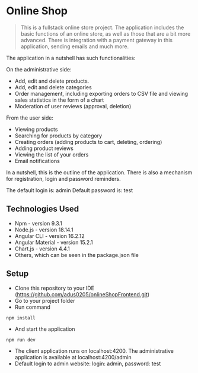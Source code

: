 # Online Shop
> This is a fullstack online store project. The application includes the basic functions of an online store, as well as those that are a bit more advanced. There is integration with a payment gateway in this application, sending emails and much more.

The application in a nutshell has such functionalities:

On the administrative side:

  - Add, edit and delete products.
  - Add, edit and delete categories
  - Order management, including exporting orders to CSV file and viewing sales statistics in the form of a chart
  - Moderation of user reviews (approval, deletion)
    
From the user side:

  - Viewing products
  - Searching for products by category
  - Creating orders (adding products to cart, deleting, ordering)
  - Adding product reviews
  - Viewing the list of your orders
  - Email notifications
    
In a nutshell, this is the outline of the application. There is also a mechanism for registration, login and password reminders.

The default login is: admin
Default password is: test

## Technologies Used
  - Npm - version 9.3.1
  - Node.js - version 18.14.1
  - Angular CLI - version 16.2.12
  - Angular Material - version 15.2.1
  - Chart.js - version 4.4.1
  - Others, which can be seen in the package.json file

## Setup
  - Clone this repository to your IDE (https://github.com/adus0205/onlineShopFrontend.git)
  - Go to your project folder
  - Run command
```
npm install
```
  - And start the application
```
npm run dev
```
  - The client application runs on localhost:4200. The administrative application is available at localhost:4200/admin
  - Default login to admin website: login: admin, password: test
